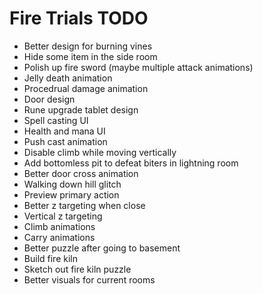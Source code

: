 # Fire Trials TODO

* Better design for burning vines
* Hide some item in the side room
* Polish up fire sword (maybe multiple attack animations)
* Jelly death animation
* Procedrual damage animation
* Door design
* Rune upgrade tablet design
* Spell casting UI
* Health and mana UI
* Push cast animation
* Disable climb while moving vertically
* Add bottomless pit to defeat biters in lightning room
* Better door cross animation
* Walking down hill glitch
* Preview primary action
* Better z targeting when close
* Vertical z targeting
* Climb animations
* Carry animations
* Better puzzle after going to basement
* Build fire kiln
* Sketch out fire kiln puzzle
* Better visuals for current rooms